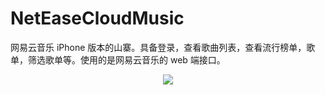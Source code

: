 # NetEaseCloudMusic
网易云音乐 iPhone 版本的山寨。具备登录，查看歌曲列表，查看流行榜单，歌单，筛选歌单等。使用的是网易云音乐的 web 端接口。
<p align="center"><img src ="./GitImage/netease-cloud-musice.gif" /></p>

